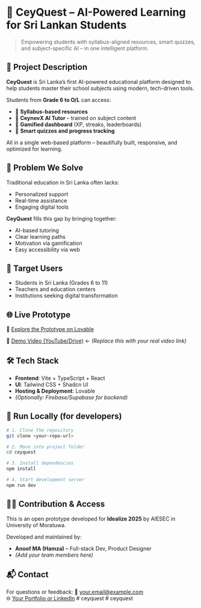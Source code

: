 # 🚀 CeyQuest – AI-Powered Learning for Sri Lankan Students

> Empowering students with syllabus-aligned resources, smart quizzes, and subject-specific AI – in one intelligent platform.

## 📌 Project Description

**CeyQuest** is Sri Lanka’s first AI-powered educational platform designed to help students master their school subjects using modern, tech-driven tools.

Students from **Grade 6 to O/L** can access:
- 📘 **Syllabus-based resources**
- 🤖 **CeynovX AI Tutor** – trained on subject content
- 🎯 **Gamified dashboard** (XP, streaks, leaderboards)
- 🧠 **Smart quizzes and progress tracking**

All in a single web-based platform – beautifully built, responsive, and optimized for learning.

## 🧩 Problem We Solve

Traditional education in Sri Lanka often lacks:
- Personalized support
- Real-time assistance
- Engaging digital tools

**CeyQuest** fills this gap by bringing together:
- AI-based tutoring
- Clear learning paths
- Motivation via gamification
- Easy accessibility via web

## 🎯 Target Users

- Students in Sri Lanka (Grades 6 to 11)
- Teachers and education centers
- Institutions seeking digital transformation

## 🌐 Live Prototype

🔗 [Explore the Prototype on Lovable](https://lovable.dev/projects/fc02dafb-871a-4530-b58c-43c702f61cbd)

🎥 [Demo Video (YouTube/Drive)](https://your-video-link.com) ← *(Replace this with your real video link)*

## 🛠️ Tech Stack

- **Frontend**: Vite + TypeScript + React
- **UI**: Tailwind CSS + Shadcn UI
- **Hosting & Deployment**: Lovable
- *(Optionally: Firebase/Supabase for backend)*

## 📁 Run Locally (for developers)

```bash
# 1. Clone the repository
git clone <your-repo-url>

# 2. Move into project folder
cd ceyquest

# 3. Install dependencies
npm install

# 4. Start development server
npm run dev
```

## 👨‍💻 Contribution & Access

This is an open prototype developed for **Idealize 2025** by AIESEC in University of Moratuwa.

Developed and maintained by:
- **Anoof MA (Hamza)** – Full-stack Dev, Product Designer
- *(Add your team members here)*

## 📬 Contact

For questions or feedback:
📧 your.email@example.com  
🌐 [Your Portfolio or LinkedIn]()
#   c e y q u e s t  
 #   c e y q u e s t  
 